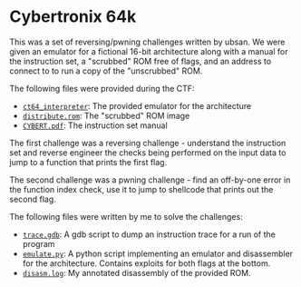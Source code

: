 # Cybertronix 64k

This was a set of reversing/pwning challenges written by ubsan. We were given an emulator for a fictional 16-bit architecture along with a manual for the instruction set, a "scrubbed" ROM free of flags, and an address to connect to to run a copy of the "unscrubbed" ROM.

The following files were provided during the CTF:

- [`ct64_interpreter`](./ct64_interpreter): The provided emulator for the architecture
- [`distribute.rom`](./distribute.rom): The "scrubbed" ROM image
- [`CYBERT.pdf`](./CYBERT.pdf): The instruction set manual

The first challenge was a reversing challenge - understand the instruction set and reverse engineer the checks being performed on the input data to jump to a function that prints the first flag.

The second challenge was a pwning challenge - find an off-by-one error in the function index check, use it to jump to shellcode that prints out the second flag.

The following files were written by me to solve the challenges:

- [`trace.gdb`](./trace.gdb): A gdb script to dump an instruction trace for a run of the program
- [`emulate.py`](./emulate.py): A python script implementing an emulator and disassembler for the architecture. Contains exploits for both flags at the bottom.
- [`disasm.log`](./disasm.log): My annotated disassembly of the provided ROM.
